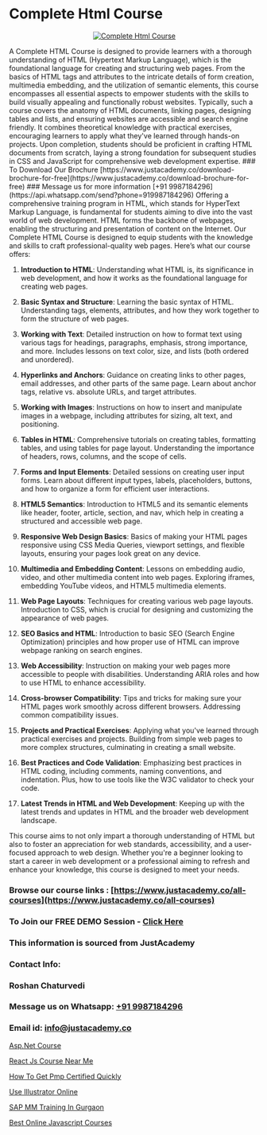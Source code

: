 # Complete Html Course

<p align="center">
  <a href="https://justacademy.co/course-detail/html-training">
    <img src="https://justacademy.co/storage2/course_image/1676636567_course_image.webp" alt="Complete Html Course">
  </a>
</p>
A Complete HTML Course is designed to provide learners with a thorough understanding of HTML (Hypertext Markup Language), which is the foundational language for creating and structuring web pages. From the basics of HTML tags and attributes to the intricate details of form creation, multimedia embedding, and the utilization of semantic elements, this course encompasses all essential aspects to empower students with the skills to build visually appealing and functionally robust websites. Typically, such a course covers the anatomy of HTML documents, linking pages, designing tables and lists, and ensuring websites are accessible and search engine friendly. It combines theoretical knowledge with practical exercises, encouraging learners to apply what they've learned through hands-on projects. Upon completion, students should be proficient in crafting HTML documents from scratch, laying a strong foundation for subsequent studies in CSS and JavaScript for comprehensive web development expertise.
### To Download Our Brochure [https://www.justacademy.co/download-brochure-for-free](https://www.justacademy.co/download-brochure-for-free)
### Message us for more information [+91 9987184296](https://api.whatsapp.com/send?phone=919987184296)
Offering a comprehensive training program in HTML, which stands for HyperText Markup Language, is fundamental for students aiming to dive into the vast world of web development. HTML forms the backbone of webpages, enabling the structuring and presentation of content on the Internet. Our Complete HTML Course is designed to equip students with the knowledge and skills to craft professional-quality web pages. Here’s what our course offers:

1) **Introduction to HTML**: Understanding what HTML is, its significance in web development, and how it works as the foundational language for creating web pages.

2) **Basic Syntax and Structure**: Learning the basic syntax of HTML. Understanding tags, elements, attributes, and how they work together to form the structure of web pages.

3) **Working with Text**: Detailed instruction on how to format text using various tags for headings, paragraphs, emphasis, strong importance, and more. Includes lessons on text color, size, and lists (both ordered and unordered).

4) **Hyperlinks and Anchors**: Guidance on creating links to other pages, email addresses, and other parts of the same page. Learn about anchor tags, relative vs. absolute URLs, and target attributes.

5) **Working with Images**: Instructions on how to insert and manipulate images in a webpage, including attributes for sizing, alt text, and positioning.

6) **Tables in HTML**: Comprehensive tutorials on creating tables, formatting tables, and using tables for page layout. Understanding the importance of headers, rows, columns, and the scope of cells.

7) **Forms and Input Elements**: Detailed sessions on creating user input forms. Learn about different input types, labels, placeholders, buttons, and how to organize a form for efficient user interactions.

8) **HTML5 Semantics**: Introduction to HTML5 and its semantic elements like header, footer, article, section, and nav, which help in creating a structured and accessible web page.

9) **Responsive Web Design Basics**: Basics of making your HTML pages responsive using CSS Media Queries, viewport settings, and flexible layouts, ensuring your pages look great on any device.

10) **Multimedia and Embedding Content**: Lessons on embedding audio, video, and other multimedia content into web pages. Exploring iframes, embedding YouTube videos, and HTML5 multimedia elements.

11) **Web Page Layouts**: Techniques for creating various web page layouts. Introduction to CSS, which is crucial for designing and customizing the appearance of web pages.

12) **SEO Basics and HTML**: Introduction to basic SEO (Search Engine Optimization) principles and how proper use of HTML can improve webpage ranking on search engines.

13) **Web Accessibility**: Instruction on making your web pages more accessible to people with disabilities. Understanding ARIA roles and how to use HTML to enhance accessibility.

14) **Cross-browser Compatibility**: Tips and tricks for making sure your HTML pages work smoothly across different browsers. Addressing common compatibility issues.

15) **Projects and Practical Exercises**: Applying what you've learned through practical exercises and projects. Building from simple web pages to more complex structures, culminating in creating a small website.

16) **Best Practices and Code Validation**: Emphasizing best practices in HTML coding, including comments, naming conventions, and indentation. Plus, how to use tools like the W3C validator to check your code.

17) **Latest Trends in HTML and Web Development**: Keeping up with the latest trends and updates in HTML and the broader web development landscape.

This course aims to not only impart a thorough understanding of HTML but also to foster an appreciation for web standards, accessibility, and a user-focused approach to web design. Whether you're a beginner looking to start a career in web development or a professional aiming to refresh and enhance your knowledge, this course is designed to meet your needs.

### Browse our course links : [https://www.justacademy.co/all-courses](https://www.justacademy.co/all-courses) 
### To Join our FREE DEMO Session - [Click Here](https://www.justacademy.co/register-for-course-demo)


### This information is sourced from JustAcademy
### Contact Info:
### Roshan Chaturvedi
### Message us on Whatsapp: [+91 9987184296](https://api.whatsapp.com/send?phone=919987184296)
### Email id: [info@justacademy.co](mailto:info@justacademy.co)
                
[Asp.Net Course](https://www.linkedin.com/pulse/aspnet-course-justacademy-bradford-ys0fe?trackingId=9cEX9UtGo5QwZUBu2GL5Tg%3D%3D&lipi=urn%3Ali%3Apage%3Ad_flagship3_company_admin%3Bm8c8pzxIRVqjkbINsou16g%3D%3D)

[React Js Course Near Me](https://www.linkedin.com/pulse/react-js-course-near-me-software-training-sunnyvale-mgaec?trackingId=3U7fEmSgZiL%2Bul2XQlIumg%3D%3D&lipi=urn%3Ali%3Apage%3Ad_flagship3_company_admin%3BM5QnzWJERjun88GkJ%2BYkdw%3D%3D)

[How To Get Pmp Certified Quickly](https://medium.com/@mahi3106/how-to-get-pmp-certified-quickly-4204e0308cea)

[Use Illustrator Online](https://medium.com/@kamblerajas684/use-illustrator-online-7f85a630862f)

[SAP MM Training In Gurgaon](https://justacademyin.github.io/Articles/SAP-MM-Training-In-Gurgaon)

[Best Online Javascript Courses](https://justacademyin.github.io/justacademy/best-online-javascript-courses)

